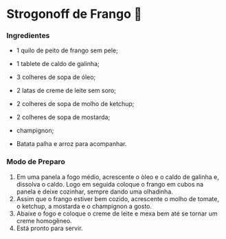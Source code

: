 # Strogonoff de Frango :chicken:



### Ingredientes

* 1 quilo de peito de frango sem pele;

* 1 tablete de caldo de galinha;

* 3 colheres de sopa de óleo;

* 2 latas de creme de leite sem soro;

* 2 colheres de sopa de molho de ketchup;

* 2 colheres de sopa de mostarda;

* champignon;

* Batata palha e arroz para acompanhar.

### Modo de Preparo

1. Em uma panela a fogo médio, acrescente o òleo e o caldo de galinha e, dissolva o caldo. Logo em seguida coloque o frango em cubos na panela e deixe cozinhar, sempre dando uma olhadinha.
2. Assim que o frango estiver bem cozido, acrescente o molho de tomate, o ketchup, a mostarda e o champignon a gosto.
3. Abaixe o fogo e coloque o creme de leite e mexa bem até se tornar um creme homogêneo.
4. Está pronto para servir.

